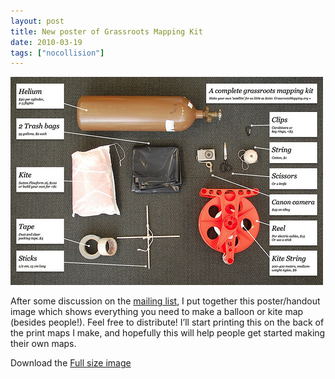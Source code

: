 ```yaml
---
layout: post
title: New poster of Grassroots Mapping Kit
date: 2010-03-19
tags: ["nocollision"]
---
```


[![](4445981062_73945db207.jpg)](http://www.flickr.com/photos/jeffreywarren/4445981062/)

After some discussion on the [mailing list](http://groups.google.com/group/grassrootsmapping/), I put together this poster/handout image which shows everything you need to make a balloon or kite map (besides people!). Feel free to distribute! I&#8217;ll start printing this on the back of the print maps I make, and hopefully this will help people get started making their own maps.

Download the [Full size image](http://unterbahn.com/wp-content/uploads/2010/03/4445981062_1f6397fcec_o.jpg)